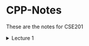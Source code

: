 # CPP-Notes
These are the notes for CSE201


<details><summary>Lecture 1</summary>
<p>

#### This is just an example
I wasn't in the lecture, someone else fill this in plz

```cpp
   // Your First C++ Program

  #include <iostream>

  int main() {
      std::cout << "Hello World!";
      return 0;
  }
```

</p>
</details>
